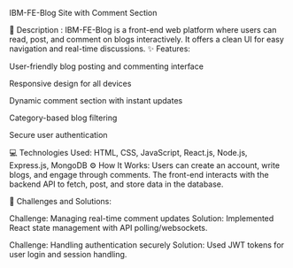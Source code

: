 IBM-FE-Blog Site with Comment Section

📝 Description :
IBM-FE-Blog is a front-end web platform where users can read, post, and comment on blogs interactively. It offers a clean UI for easy navigation and real-time discussions.
✨ Features:

User-friendly blog posting and commenting interface

Responsive design for all devices

Dynamic comment section with instant updates

Category-based blog filtering

Secure user authentication

💻 Technologies Used:
HTML, CSS, JavaScript, React.js, Node.js, Express.js, MongoDB
⚙️ How It Works:
Users can create an account, write blogs, and engage through comments. The front-end interacts with the backend API to fetch, post, and store data in the database.

🚧 Challenges and Solutions:

Challenge: Managing real-time comment updates
Solution: Implemented React state management with API polling/websockets.

Challenge: Handling authentication securely
Solution: Used JWT tokens for user login and session handling.
